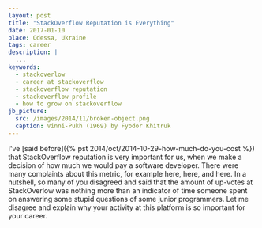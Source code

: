 ```yaml
---
layout: post
title: "StackOverflow Reputation is Everything"
date: 2017-01-10
place: Odessa, Ukraine
tags: career
description: |
  ...
keywords:
  - stackoverlow
  - career at stackoverflow
  - stackoverflow reputation
  - stackoverflow profile
  - how to grow on stackoverflow
jb_picture:
  src: /images/2014/11/broken-object.png
  caption: Vinni-Pukh (1969) by Fyodor Khitruk
---
```


I've [said before]({% pst 2014/oct/2014-10-29-how-much-do-you-cost %})
that StackOverflow reputation is very important
for us, when we make a decision of how much we would pay
a software developer. There were many complaints about this metric,
for example here, here, and here. In a nutshell, so many of you
disagreed and said that the amount of up-votes at StackOverlow was
nothing more than an indicator of time someone spent on answering
some stupid questions of some junior programmers. Let me disagree and
explain why your activity at this platform is so important for your career.

<!--more-->

